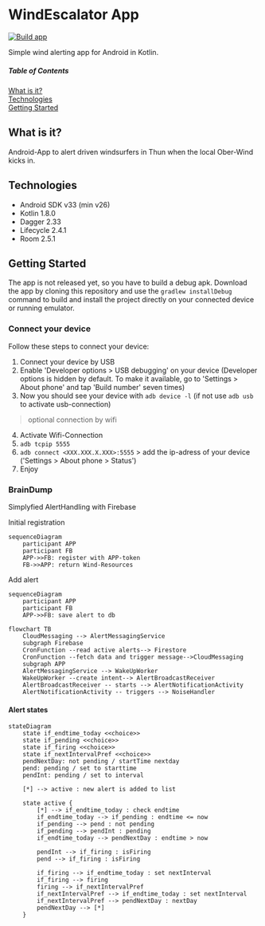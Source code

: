 # WindEscalator App

[![Build app](https://github.com/StephGit/WindEscalator/actions/workflows/push.yml/badge.svg)](https://github.com/StephGit/WindEscalator/actions/workflows/push.yml)

Simple wind alerting app for Android in Kotlin.

##### Table of Contents
[What is it?](#what-is-it)<br>
[Technologies](#technologies)<br>
[Getting Started](#getting-started)<br>


## What is it?

Android-App to alert driven windsurfers in Thun when the local Ober-Wind kicks in.


## Technologies

- Android SDK v33 (min v26)
- Kotlin 1.8.0
- Dagger 2.33
- Lifecycle 2.4.1
- Room 2.5.1 

## Getting Started

The app is not released yet, so you have to build a debug apk. 
Download the app by cloning this repository and use the `gradlew installDebug` command to build and install the project directly on your connected device or running emulator.

### Connect your device 

Follow these steps to connect your device:

1. Connect your device by USB
2. Enable 'Developer options > USB debugging' on your device (Developer options is hidden by default. To make it available, go to 'Settings > About phone' and tap 'Build number' seven times)
3. Now you should see your device with `adb device -l` (if not use `adb usb` to activate usb-connection)
> optional connection by wifi
4. Activate Wifi-Connection
5. `adb tcpip 5555`
6. `adb connect <XXX.XXX.X.XXX>:5555` > add the ip-adress of your device ('Settings > About phone > Status')
7. Enjoy


### BrainDump

Simplyfied AlertHandling with Firebase

Initial registration
```mermaid
sequenceDiagram
    participant APP
    participant FB
    APP->>FB: register with APP-token
    FB->>APP: return Wind-Resources
```

Add alert
```mermaid
sequenceDiagram
    participant APP
    participant FB
    APP->>FB: save alert to db
```


```mermaid
flowchart TB
    CloudMessaging --> AlertMessagingService
    subgraph Firebase
    CronFunction --read active alerts--> Firestore
    CronFunction --fetch data and trigger message-->CloudMessaging
    subgraph APP
    AlertMessagingService --> WakeUpWorker
    WakeUpWorker --create intent--> AlertBroadcastReceiver
    AlertBroadcastReceiver -- starts --> AlertNotificationActivity
    AlertNotificationActivity -- triggers --> NoiseHandler
```

#### Alert states

```mermaid
stateDiagram
    state if_endtime_today <<choice>>
    state if_pending <<choice>>
    state if_firing <<choice>>
    state if_nextIntervalPref <<choice>>
    pendNextDay: not pending / startTime nextday
    pend: pending / set to starttime
    pendInt: pending / set to interval

    [*] --> active : new alert is added to list  
    
    state active {
        [*] --> if_endtime_today : check endtime
        if_endtime_today --> if_pending : endtime <= now
        if_pending --> pend : not pending
        if_pending --> pendInt : pending
        if_endtime_today --> pendNextDay : endtime > now

        pendInt --> if_firing : isFiring
        pend --> if_firing : isFiring

        if_firing --> if_endtime_today : set nextInterval
        if_firing --> firing
        firing --> if_nextIntervalPref
        if_nextIntervalPref --> if_endtime_today : set nextInterval
        if_nextIntervalPref --> pendNextDay : nextDay
        pendNextDay --> [*] 
    }
```
